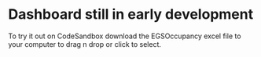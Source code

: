 # Dashboard still in early development
To try it out on CodeSandbox download the EGSOccupancy excel file to your computer to drag n drop or click to select.  
